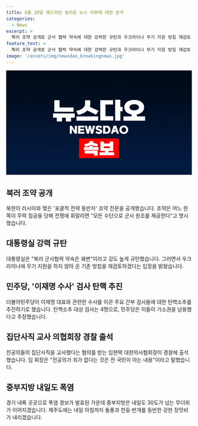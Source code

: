 ```yaml
---
title: 6월 20일 헤드라인 놀라운 뉴스 리뷰에 대한 분석
categories:
  - News
excerpt: >
  북러 조약 공개로 군사 협력 약속에 대한 강력한 규탄과 우크라이나 무기 지원 방침 재검토 소식이 전해졌습니다. 민주당은 이재명 관련 주요 간부 검사들에 대한 탄핵소추를 추진하며 사회적 관심을 끌었고, 집단사직 교사 의협회장이 경찰 출석하며 논란 속에 있습니다. 내일 중부지방은 폭염 지속되는 가운데, 제주는 장맛비와 돌풍 예상됩니다.
feature_text: >
  북러 조약 공개로 군사 협력 약속에 대한 강력한 규탄과 우크라이나 무기 지원 방침 재검토 소식이 전해졌습니다. 민주당은 이재명 관련 주요 간부 검사들에 대한 탄핵소추를 추진하며 사회적 관심을 끌었고, 집단사직 교사 의협회장이 경찰 출석하며 논란 속에 있습니다. 내일 중부지방은 폭염 지속되는 가운데, 제주는 장맛비와 돌풍 예상됩니다.
image: '/assets/img/newsdao_breakingnews.jpg'
---
```


<p><img src="/assets/img/newsdao_breakingnews.jpg" alt="firstkoreanews 속보" /></p>

<h2 data-ke-size="size26">북러 조약 공개</h2>

<p data-ke-size="size16">북한이 러시아와 맺은 '포괄적 전략 동반자' 조약 전문을 공개했습니다. 조약은 어느 한쪽이 무력 침공을 당해 전쟁에 휘말리면 "모든 수단으로 군사 원조를 제공한다"고 명시했습니다.</p>

<h2 data-ke-size="size26">대통령실 강력 규탄</h2>

<p data-ke-size="size16">대통령실은 "북러 군사협력 약속은 궤변"이라고 강도 높게 규탄했습니다. 그러면서 우크라이나에 무기 지원을 하지 않아 온 기존 방침을 재검토하겠다는 입장을 밝혔습니다.</p>

<h2 data-ke-size="size26">민주당, '이재명 수사' 검사 탄핵 추진</h2>

<p data-ke-size="size16">더불어민주당이 이재명 대표와 관련한 수사를 이끈 주요 간부 검사들에 대한 탄핵소추를 추진하기로 했습니다. 탄핵소추 대상 검사는 4명으로, 민주당은 이들이 기소권을 남용했다고 주장했습니다.</p>

<h2 data-ke-size="size26">집단사직 교사 의협회장 경찰 출석</h2>

<p data-ke-size="size16">전공의들의 집단사직을 교사했다는 혐의를 받는 임현택 대한의사협회장이 경찰에 출석했습니다. 임 회장은 "전공의가 죄가 없다는 것은 전 국민이 아는 내용"이라고 말했습니다.</p>

<h2 data-ke-size="size26">중부지방 내일도 폭염</h2>

<p data-ke-size="size16">경기 내륙 곳곳으로 폭염 경보가 발효된 가운데 중부지방은 내일도 30도가 넘는 무더위가 이어지겠습니다. 제주도에는 내일 아침까지 돌풍과 천둥·번개를 동반한 강한 장맛비가 내리겠습니다.</p>

